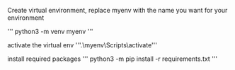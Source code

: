 Create virtual environment, replace myenv with the name you want for your environment

'''
python3 -m venv myenv
'''

activate the virtual env
'''.\myenv\Scripts\activate'''

install required packages
'''
python3 -m pip install -r requirements.txt
'''